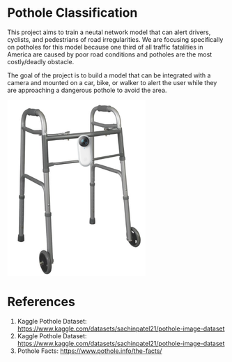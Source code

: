 # Pothole Classification

This project aims to train a neutal network model that can alert drivers, cyclists, and pedestrians of road irregularities. We are focusing specifically on potholes for this model because one third of all traffic fatalities in America are caused by poor road conditions and potholes are the most costly/deadly obstacle.

The goal of the project is to build a model that can be integrated with a camera and mounted on a car, bike, or walker to alert the user while they are approaching a dangerous pothole to avoid the area.

![alt text](https://github.com/kwonkh0424/road_object_classification/blob/main/Walker.png)

# References

1. Kaggle Pothole Dataset: https://www.kaggle.com/datasets/sachinpatel21/pothole-image-dataset
2. Kaggle Pothole Dataset: https://www.kaggle.com/datasets/sachinpatel21/pothole-image-dataset
3. Pothole Facts: https://www.pothole.info/the-facts/